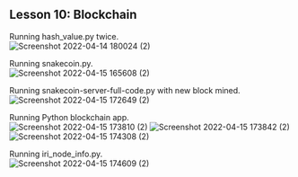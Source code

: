## Lesson 10: Blockchain

Running hash_value.py twice.  
![Screenshot 2022-04-14 180024 (2)](https://user-images.githubusercontent.com/78381247/163867013-0f13c538-bcc7-4109-a495-ab9a49ebdcc4.png)

Running snakecoin.py.  
![Screenshot 2022-04-15 165608 (2)](https://user-images.githubusercontent.com/78381247/163867289-74c212d0-0e85-4587-8483-979192d5e895.png)

Running snakecoin-server-full-code.py with new block mined.  
![Screenshot 2022-04-15 172649 (2)](https://user-images.githubusercontent.com/78381247/163867625-9b6aa657-4d36-4c52-9077-ffe080dccd27.png)

Running Python blockchain app.  
![Screenshot 2022-04-15 173810 (2)](https://user-images.githubusercontent.com/78381247/163867800-97df4b7d-9d53-4192-b311-7e61eef869eb.png)
![Screenshot 2022-04-15 173842 (2)](https://user-images.githubusercontent.com/78381247/163867806-bae30888-cb17-46e9-a479-56c56b5bfa78.png)
![Screenshot 2022-04-15 174308 (2)](https://user-images.githubusercontent.com/78381247/163867813-dca8d5f2-fc1a-40ad-9486-2787de8217f4.png)

Running iri_node_info.py.  
![Screenshot 2022-04-15 174609 (2)](https://user-images.githubusercontent.com/78381247/163868115-4307452f-8ea2-4914-84f3-da0f80dbcd12.png)
